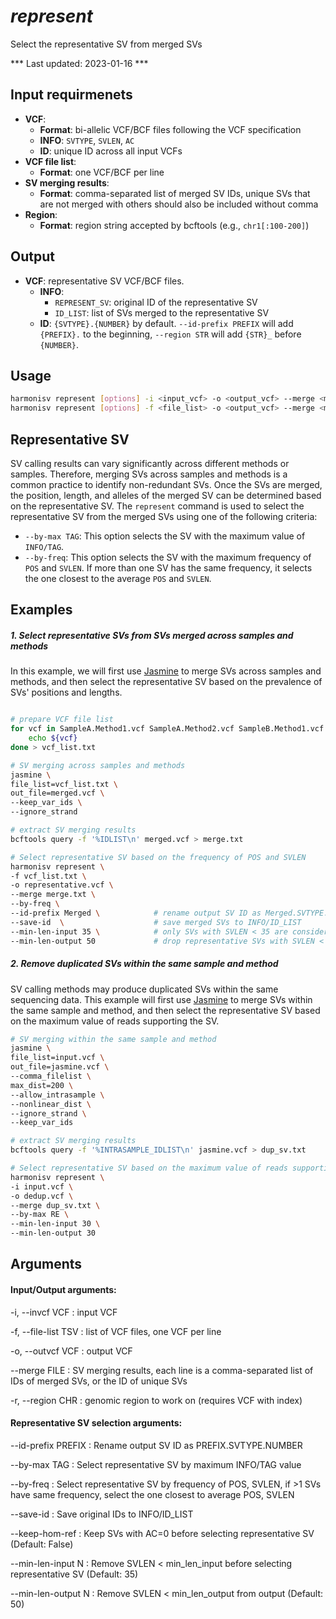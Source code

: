 # *represent*

Select the representative SV from merged SVs

*** Last updated: 2023-01-16 ***

## Input requirmenets
- **VCF**: 
    - **Format**: bi-allelic VCF/BCF files following the VCF specification
    - **INFO**: `SVTYPE`, `SVLEN`, `AC`
    - **ID**: unique ID across all input VCFs
- **VCF file list**:
    - **Format**: one VCF/BCF per line
- **SV merging results**:
    - **Format**: comma-separated list of merged SV IDs, unique SVs that are not merged with others should also be included without comma
- **Region**:
    - **Format**: region string accepted by bcftools (e.g., `chr1[:100-200]`)

## Output
- **VCF**: representative SV VCF/BCF files.
    - **INFO**: 
        - `REPRESENT_SV`: original ID of the representative SV
        - `ID_LIST`: list of SVs merged to the representative SV
    - **ID**: `{SVTYPE}.{NUMBER}` by default. `--id-prefix PREFIX` will add `{PREFIX}.` to the beginning, `--region STR` will add `{STR}_` before `{NUMBER}`.

## Usage

``` bash
harmonisv represent [options] -i <input_vcf> -o <output_vcf> --merge <merge_file>
harmonisv represent [options] -f <file_list> -o <output_vcf> --merge <merge_file>
```

## Representative SV
SV calling results can vary significantly across different methods or samples. Therefore, merging SVs across samples and methods is a common practice to identify non-redundant SVs. Once the SVs are merged, the position, length, and alleles of the merged SV can be determined based on the representative SV. The `represent` command is used to select the representative SV from the merged SVs using one of the following criteria:

- `--by-max TAG`: This option selects the SV with the maximum value of `INFO/TAG`.
- `--by-freq`: This option selects the SV with the maximum frequency of `POS` and `SVLEN`. If more than one SV has the same frequency, it selects the one closest to the average `POS` and `SVLEN`.

## Examples

##### 1. Select representative SVs from SVs merged across samples and methods
In this example, we will first use [Jasmine] to merge SVs across samples and methods, and then select the representative SV based on the prevalence of SVs' positions and lengths.

``` bash

# prepare VCF file list
for vcf in SampleA.Method1.vcf SampleA.Method2.vcf SampleB.Method1.vcf SampleB.Method2.vcf; do
    echo ${vcf}
done > vcf_list.txt

# SV merging across samples and methods
jasmine \
file_list=vcf_list.txt \
out_file=merged.vcf \
--keep_var_ids \
--ignore_strand 

# extract SV merging results
bcftools query -f '%IDLIST\n' merged.vcf > merge.txt

# Select representative SV based on the frequency of POS and SVLEN
harmonisv represent \
-f vcf_list.txt \
-o representative.vcf \
--merge merge.txt \
--by-freq \
--id-prefix Merged \            # rename output SV ID as Merged.SVTYPE.NUMBER
--save-id  \                    # save merged SVs to INFO/ID_LIST
--min-len-input 35 \            # only SVs with SVLEN < 35 are considered when selecting representative SV
--min-len-output 50             # drop representative SVs with SVLEN < 50
```


##### 2. Remove duplicated SVs within the same sample and method

SV calling methods may produce duplicated SVs within the same sequencing data. This example will first use [Jasmine] to merge SVs within the same sample and method, and then select the representative SV based on the maximum value of reads supporting the SV.


``` bash
# SV merging within the same sample and method
jasmine \
file_list=input.vcf \
out_file=jasmine.vcf \
--comma_filelist \
max_dist=200 \
--allow_intrasample \
--nonlinear_dist \
--ignore_strand \
--keep_var_ids

# extract SV merging results
bcftools query -f '%INTRASAMPLE_IDLIST\n' jasmine.vcf > dup_sv.txt

# Select representative SV based on the maximum value of reads supporting the SV (INFO/RE)
harmonisv represent \
-i input.vcf \
-o dedup.vcf \
--merge dup_sv.txt \
--by-max RE \
--min-len-input 30 \
--min-len-output 30
```

## Arguments

#### Input/Output arguments:
-i, --invcf VCF
:   input VCF

-f, --file-list TSV
:   list of VCF files, one VCF per line

-o, --outvcf VCF
:   output VCF

--merge FILE
:   SV merging results, each line is a comma-separated list of IDs of merged SVs, or the ID of unique SVs

-r, --region CHR
:   genomic region to work on (requires VCF with index)

#### Representative SV selection arguments:
--id-prefix PREFIX
:   Rename output SV ID as PREFIX.SVTYPE.NUMBER

--by-max TAG
:   Select representative SV by maximum INFO/TAG value

--by-freq
:   Select representative SV by frequency of POS, SVLEN, if >1 SVs have same frequency, select the one closest to average POS, SVLEN

--save-id
:   Save original IDs to INFO/ID_LIST

--keep-hom-ref
:   Keep SVs with AC=0 before selecting representative SV (Default: False)

--min-len-input N
:   Remove SVLEN < min_len_input before selecting representative SV (Default: 35)

--min-len-output N
:   Remove SVLEN < min_len_output from output (Default: 50)

[Jasmine]: https://github.com/mkirsche/Jasmine